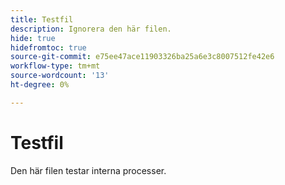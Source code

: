 ```yaml
---
title: Testfil
description: Ignorera den här filen.
hide: true
hidefromtoc: true
source-git-commit: e75ee47ace11903326ba25a6e3c8007512fe42e6
workflow-type: tm+mt
source-wordcount: '13'
ht-degree: 0%

---
```



# Testfil

Den här filen testar interna processer.
